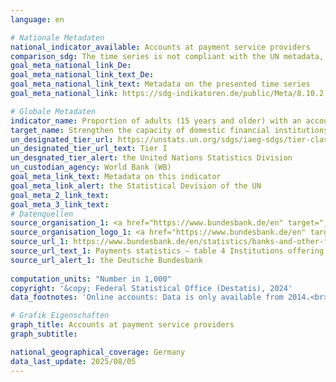 ```yaml
---
language: en    

# Nationale Metadaten    
national_indicator_available: Accounts at payment service providers    
comparison_sdg: The time series is not compliant with the UN metadata, but provides additional information.    
goal_meta_national_link_De: 
goal_meta_national_link_text_De: 
goal_meta_national_link_text: Metadata on the presented time series
goal_meta_national_link: https://sdg-indikatoren.de/public/Meta/8.10.2.pdf    

# Globale Metadaten    
indicator_name: Proportion of adults (15 years and older) with an account at a bank or other financial institution or with a mobile-money-service provider    
target_name: Strengthen the capacity of domestic financial institutions to encourage and expand access to banking, insurance and financial services for all    
un_designated_tier_url: https://unstats.un.org/sdgs/iaeg-sdgs/tier-classification/    
un_designated_tier_url_text: Tier I    
un_desgnated_tier_alert: the United Nations Statistics Division    
un_custodian_agency: World Bank (WB)    
goal_meta_link_text: Metadata on this indicator    
goal_meta_link_alert: the Statistical Devision of the UN    
goal_meta_2_link_text:     
goal_meta_3_link_text:         
# Datenquellen
source_organisation_1: <a href="https://www.bundesbank.de/en" target="_blank" onclick="return confirm_alert('the Deutsche Bundesbank','En');" title="Click here to go to the website of the organisation Deutsche Bundesbank."> Deutsche Bundesbank </a>
source_organisation_logo_1: <a href="https://www.bundesbank.de/en" target="_blank" onclick="return confirm_alert('the Deutsche Bundesbank','En');"><img src="https://sdg-indikatoren.de/public/OrgImgEn/bundesbank.png" alt="Logo bundesbank" style="height:60px; width:148px"/></a>
source_url_1: https://www.bundesbank.de/en/statistics/banks-and-other-financial-corporations/payments-statistics/statistics-on-payments-and-securities-trading-810330
source_url_text_1: Payments statistics – table 4 Institutions offering payment services to non-PSPs
source_url_alert_1: the Deutsche Bundesbank
    
computation_units: "Number in 1,000"    
copyright: '&copy; Federal Statistical Office (Destatis), 2024'    
data_footnotes: 'Online accounts: Data is only available from 2014.<br>• Due to methodological changes, the results from 2022 onwards are only comparable with previous years to a limited extend.'    

# Grafik Eigenschaften    
graph_title: Accounts at payment service providers
graph_subtitle:     

national_geographical_coverage: Germany    
data_last_update: 2025/08/05    
---
```


<span></span>